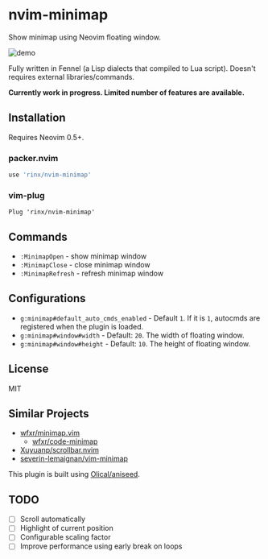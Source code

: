 nvim-minimap
===

Show minimap using Neovim floating window.

![demo](https://user-images.githubusercontent.com/1588935/116784089-3b02f800-aacd-11eb-9828-2e14e0e5d818.gif)

Fully written in Fennel (a Lisp dialects that compiled to Lua script). Doesn't requires external libraries/commands.

**Currently work in progress. Limited number of features are available.**


Installation
---

Requires Neovim 0.5+.

### packer.nvim

```lua
use 'rinx/nvim-minimap'
```


### vim-plug

```
Plug 'rinx/nvim-minimap'
```

Commands
---

- `:MinimapOpen` - show minimap window
- `:MinimapClose` - close minimap window
- `:MinimapRefresh` - refresh minimap window


Configurations
---

- `g:minimap#default_auto_cmds_enabled` - Default `1`. If it is `1`, autocmds are registered when the plugin is loaded.
- `g:minimap#window#width` - Default: `20`. The width of floating window.
- `g:minimap#window#height` - Default: `10`. The height of floating window.


License
---

MIT


Similar Projects
---

- [wfxr/minimap.vim](https://github.com/wfxr/minimap.vim)
    - [wfxr/code-minimap](https://github.com/wfxr/code-minimap)
- [Xuyuanp/scrollbar.nvim](https://github.com/Xuyuanp/scrollbar.nvim)
- [severin-lemaignan/vim-minimap](https://github.com/severin-lemaignan/vim-minimap)

This plugin is built using [Olical/aniseed](https://github.com/Olical/aniseed).

TODO
---

- [ ] Scroll automatically
- [ ] Highlight of current position
- [ ] Configurable scaling factor
- [ ] Improve performance using early break on loops
